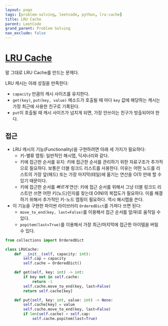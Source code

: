 ```yaml
---
layout: page
tags: [problem-solving, leetcode, python, lru-cache]
title: LRU Cache
parent: LeetCode
grand_parent: Problem Solving
nav_exclude: false
---
```


# [LRU Cache](https://leetcode.com/problems/lru-cache/)

 말 그대로 LRU Cache를 만드는 문제다.

 LRU 캐시는 아래 성질을 만족한다:
  - `capacity` 만큼의 캐시 사이즈를 유지한다.
  - `get(key)`, `put(key, value)` 메소드가 호출될 때 마다 `key` 값에
    해당하는 캐시는 가장 최근에 사용한 친구로 기록된다.
  - `put`이 호출될 때 캐시 사이즈가 넘치게 되면, 가장 안쓰이는 친구가
    방출되어야 한다.

## 접근
 - LRU 캐시의 기능(Functionality)을 구현하려면 아래 세 가지가
   필요하다:
   - 키-밸류 맵핑: 일반적인 해시맵, 딕셔너리와 같다.
   - 키에 접근한 순서를 유지: 키에 접근한 순서를 관리하기 위한
     자료구조가 추가적으로 필요하다. 보통은 더블 링크드 리스트를
     사용한다. 이유는 어떤 노드를 리스트의 가장 앞(헤드) 또는 가장
     마지막(테일)에 옮기는 연산을 O(1) 만에 할 수 있기 때문이다.
   - 키에 접근한 순서를 *빠르게* 연산: 키에 접근 순서를 위해서 그냥
     더블 링크드 리스트만 쓰면 어떤 키(노드)인지를 찾는데 O(N)의
     복잡도가 필요하다. 이를 해결하기 위해서 추가적인 키-노드 맵핑이
     필요하다. 역시 해시맵을 쓴다.
 - 이 기능을 구현한 파이썬 라이브러리 `OrderedDict`를 가져다 쓰면
   된다:
   - `move_to_end(key, last=False)`를 이용해서 접근 순서를 앞/뒤로
     움직일 수 있다.
   - `popitem(last=True)`를 이용해서 가장 최근/마지막에 접근한
     아이템을 버릴 수 있다.

```python
from collections import OrderedDict

class LRUCache:
    def __init__(self, capacity: int):
        self.cap = capacity
        self.cache = OrderedDict()

    def get(self, key: int) -> int:
        if key not in self.cache:
            return -1
        self.cache.move_to_end(key, last=False)
        return self.cache[key]

    def put(self, key: int, value: int) -> None:
        self.cache[key] = value
        self.cache.move_to_end(key, last=False)
        if len(self.cache) > self.cap:
            self.cache.popitem(last=True)
```
